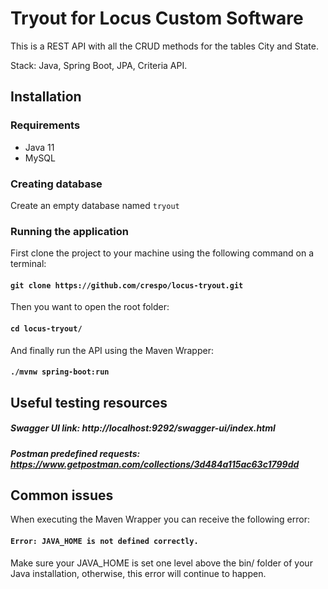 # Tryout for Locus Custom Software
This is a REST API with all the CRUD methods for the tables City and State.

Stack: Java, Spring Boot, JPA, Criteria API.
## Installation

### Requirements
- Java 11
- MySQL

### Creating database
Create an empty database named `tryout`
### Running the application
First clone the project to your machine using the following command on a terminal:
#### ```git clone https://github.com/crespo/locus-tryout.git```
Then you want to open the root folder:
#### ```cd locus-tryout/```
And finally run the API using the Maven Wrapper:
#### ```./mvnw spring-boot:run```
## Useful testing resources
##### Swagger UI link: http://localhost:9292/swagger-ui/index.html
##### Postman predefined requests: https://www.getpostman.com/collections/3d484a115ac63c1799dd
## Common issues
When executing the Maven Wrapper you can receive the following error:
#### ```Error: JAVA_HOME is not defined correctly.```
Make sure your JAVA_HOME is set one level above the bin/ folder of your Java installation, otherwise, this error will continue to happen.

